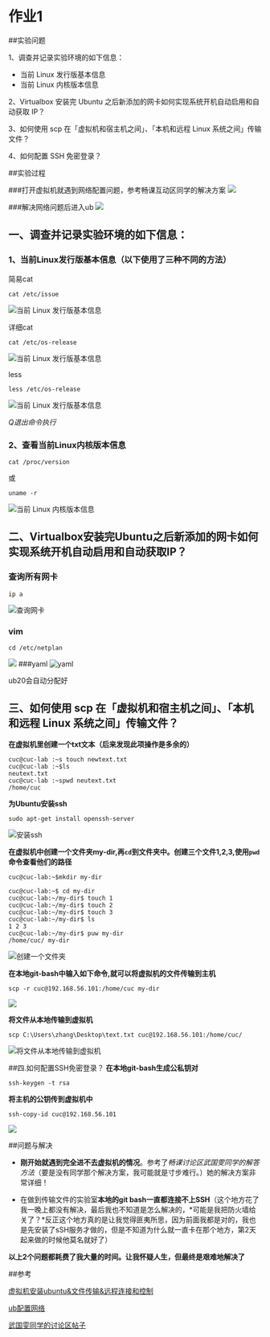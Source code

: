 # 作业1
##实验问题

1、调查并记录实验环境的如下信息：

- 当前 Linux 发行版基本信息
- 当前 Linux 内核版本信息

2、Virtualbox 安装完 Ubuntu 之后新添加的网卡如何实现系统开机自动启用和自动获取 IP？

3、如何使用 scp 在「虚拟机和宿主机之间」、「本机和远程 Linux 系统之间」传输文件？

4、如何配置 SSH 免密登录？

##实验过程

###打开虚拟机就遇到网络配置问题，参考畅课互动区同学的解决方案
![](img/error.jpg)

###解决网络问题后进入ub
![](img/begin.jpg)

## 一、调查并记录实验环境的如下信息：

### 1、当前Linux发行版基本信息（以下使用了三种不同的方法）



简易cat

    cat /etc/issue

![当前 Linux 发行版基本信息](img\1.1release1.jpg)

详细cat

    cat /etc/os-release
![当前 Linux 发行版基本信息](img\1.1release2.jpg)

less

    less /etc/os-release 


![当前 Linux 发行版基本信息](img\1.1release3.jpg)

*Q退出命令执行*

### 2、查看当前Linux内核版本信息

    cat /proc/version

或

    uname -r
![当前 Linux 内核版本信息](img/1.2core.jpg)

## 二、Virtualbox安装完Ubuntu之后新添加的网卡如何实现系统开机自动启用和自动获取IP？

### 查询所有网卡

    ip a

![查询网卡](img/2.1ip.jpg)
### vim
    cd /etc/netplan

![](img/2.2vim.jpg)
###yaml
![yaml](img/2.3yaml.jpg)

ub20会自动分配好

## 三、如何使用 scp 在「虚拟机和宿主机之间」、「本机和远程 Linux 系统之间」传输文件？


**在虚拟机里创建一个txt文本（后来发现此项操作是多余的）**

    cuc@cuc-lab :~s touch newtext.txt
    cuc@cuc-lab :~$ls
    neutext.txt
    cuc@cuc-lab :~spwd neutext.txt
    /home/cuc
 
**为Ubuntu安装ssh**

    sudo apt-get install openssh-server

![安装ssh](img/openssh.jpg)

**在虚拟机中创建一个文件夹my-dir,再`cd`到文件夹中。创建三个文件1,2,3,使用`pwd`命令查看他们的路径**

    cuc@cuc-lab:~$mkdir my-dir
   
    cuc@cuc-lab:~$ cd my-dir
    cuc@cuc-lab:~/my-dir$ touch 1
    cuc@cuc-lab:~/my-dir$ touch 2
    cuc@cuc-lab:~/my-dir$ touch 3
    cuc@cuc-lab:~/my-dir$ ls
    1 2 3
    cuc@cuc-lab:~/my-dir$ puw my-dir
    /home/cuc/ my-dir


![创建一个文件夹](img/touch.jpg)

**在本地git-bash中输入如下命令,就可以将虚拟机的文件传输到主机**

    scp -r cuc@192.168.56.101:/home/cuc my-dir

![](img/scp.jpg)

**将文件从本地传输到虚拟机**

    scp C:\Users\zhang\Desktop\text.txt cuc@192.168.56.101:/home/cuc/

![将文件从本地传输到虚拟机](img/scp2.jpg)


##四.如何配置SSH免密登录？
**在本地git-bash生成公私钥对**

    ssh-keygen -t rsa
**将主机的公钥传到虚拟机中**

    ssh-copy-id cuc@192.168.56.101

![](img/sshpass.jpg)


##问题与解决


- **刚开始就遇到完全进不去虚拟机的情况**。参考了*畅课讨论区武国雯同学的解答方法*（要是没有同学那个解决方案，我可能就是寸步难行。）她的解决方案非常详细！

- 在做到传输文件的实验室**本地的git bash一直都连接不上SSH**（这个地方花了我一晚上都没有解决，最后我也不知道是怎么解决的，*可能是我把防火墙给关了？*反正这个地方真的是让我觉得匪夷所思，因为前面我都是对的，我也是先安装了sSH服务才做的，但是不知道为什么就一直卡在那个地方，第2天起来做的时候他莫名就好了）

**以上2个问题都耗费了我大量的时间。让我怀疑人生，但最终是艰难地解决了**

##参考

[虚拟机安装ubuntu&文件传输&远程连接和控制](https://blog.csdn.net/weixin_34062469/article/details/88057755?ops_request_misc=%257B%2522request%255Fid%2522%253A%2522165676404116782389423436%2522%252C%2522scm%2522%253A%252220140713.130102334.pc%255Fall.%2522%257D&request_id=165676404116782389423436&biz_id=0&utm_medium=distribute.pc_search_result.none-task-blog-2~all~first_rank_ecpm_v1~pc_rank_34-2-88057755-null-null.142^v30^pc_rank_34,185^v2^control&utm_term=linux%E4%BD%BF%E7%94%A8scp%E5%86%8D%E8%99%9A%E6%8B%9F%E6%9C%BA%E5%92%8C%E5%AE%BF%E4%B8%BB%E4%B9%8B%E9%97%B4%E4%BC%A0%E8%BE%93%E6%96%87%E4%BB%B6&spm=1018.2226.3001.4187)

[ub配置网络](https://www.serverlab.ca/tutorials/linux/administration-linux/how-to-configure-networking-in-ubuntu-20-04-with-netplan/)


[武国雯同学的讨论区帖子](http://courses.cuc.edu.cn/course/82669/forum#/topics/197992?show_sidebar=false&scrollTo=topic-197992&pageIndex=1&pageCount=2&topicIds=318163,232642,231166,231100,229408,219979,218713,214099,200422,197992&predicate=lastUpdatedDate&reverse)